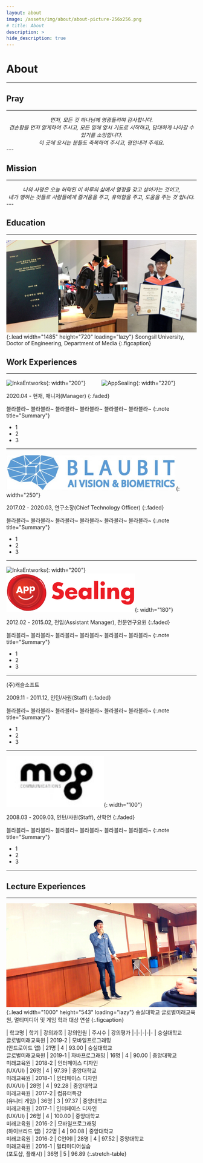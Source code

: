 ```yaml
---
layout: about
image: /assets/img/about/about-picture-256x256.png
# title: About
description: >
hide_description: true
---
```


# About
<!--author-->
* * *

## Pray
---
<center><i>
먼저, 모든 것 하나님께 영광돌리며 감사합니다.<br>
겸손함을 먼저 알게하여 주시고, 모든 일에 앞서 기도로 시작하고, 담대하게 나아갈 수 있기를 소망합니다.<br>
이 곳에 오시는 분들도 축복하여 주시고, 평안내려 주세요.
</i></center>
---

## Mission
---
<center><i>
나의 사명은 오늘 허락된 이 하루의 삶에서 열정을 갖고 살아가는 것이고,<br>
내가 행하는 것들로 사람들에게
즐거움을 주고,
유익함을 주고,
도움을 주는 것 입니다. 
</i></center>
---

## Education
---
![Education](/assets/img/about/education.jpg){:.lead width="1485" height="720" loading="lazy"}
Soongsil University, Doctor of Engineering, Department of Media
{:.figcaption}

## Work Experiences
---

![InkaEntworks](https://pds.saramin.co.kr/company/logo/201905/23/prxn50_wa9b-2rxicy_logo.png){: width="200"}　　　![AppSealing](https://resources.appsealing.com/4-svc/wp-content/uploads/2019/09/13145928/appsealing-new-logo-new.png){: width="220"}

2020.04 - 현재, 매니저(Manager)
{:.faded}

블라블라~ 블라블라~ 블라블라~ 블라블라~ 블라블라~ 블라블라~ 
{:.note title="Summary"}

- 1
- 2
- 3

---

![Balubit](/assets/img/about/blaubit.png){: width="250"}

2017.02 - 2020.03, 연구소장(Chief Technology Officer)
{:.faded}

블라블라~ 블라블라~ 블라블라~ 블라블라~ 블라블라~ 블라블라~ 
{:.note title="Summary"}

- 1
- 2
- 3

---

![InkaEntworks](https://pds.saramin.co.kr/company/logo/201905/23/prxn50_wa9b-2rxicy_logo.png){: width="200"}　　　![AppSealing](/assets/img/about/appsealing.png){: width="180"}

2012.02 - 2015.02, 전임(Assistant Manager), 전문연구요원
{:.faded}

블라블라~ 블라블라~ 블라블라~ 블라블라~ 블라블라~ 블라블라~ 
{:.note title="Summary"}

- 1
- 2
- 3

---

(주)캐슬소프트

2009.11 - 2011.12, 인턴/사원(Staff)
{:.faded}

블라블라~ 블라블라~ 블라블라~ 블라블라~ 블라블라~ 블라블라~ 
{:.note title="Summary"}

- 1
- 2
- 3

---

![Mog](assets/img/about/mog.png){: width="100"}

2008.03 - 2009.03, 인턴/사원(Staff), 산학연
{:.faded}

블라블라~ 블라블라~ 블라블라~ 블라블라~ 블라블라~ 블라블라~ 
{:.note title="Summary"}

- 1
- 2
- 3

---

## Lecture Experiences
---
![Lecture](/assets/img/about/lecture.png){:.lead width="1000" height="543" loading="lazy"}
숭실대학교 글로벌미래교육원, 멀티미디어 및 게임 학과 대상 연설
{:.figcaption}

| 학교명 | 학기 | 강의과목 | 강의인원 | 주시수 | 강의평가
|-|-|-|-|-
| 숭실대학교<br/>글로벌미래교육원 | 2019-2 | 모바일프로그래밍<br/>(안드로이드 앱) | 21명 | 4 | 93.00
| 숭실대학교<br/>글로벌미래교육원 | 2019-1 | 자바프로그래밍 | 16명 | 4 | 90.00
| 중앙대학교<br/>미래교육원 | 2018-2 | 인터페이스 디자인<br/>(UX/UI) | 26명 | 4 | 97.39
| 중앙대학교<br/>미래교육원 | 2018-1 | 인터페이스 디자인<br/>(UX/UI) | 28명 | 4 | 92.28
| 중앙대학교<br/>미래교육원 | 2017-2 | 컴퓨터특강<br/>(유니티 게임) | 36명 | 3 | 97.37
| 중앙대학교<br/>미래교육원 | 2017-1 | 인터페이스 디자인<br/>(UX/UI) | 26명 | 4 | 100.00
| 중앙대학교<br/>미래교육원 | 2016-2 | 모바일프로그래밍<br/>(하이브리드 앱) | 22명 | 4 | 90.08
| 중앙대학교<br/>미래교육원 | 2016-2 | C언어I | 28명 | 4 | 97.52
| 중앙대학교<br/>미래교육원 | 2016-1 | 멀티미디어실습<br/>(포토샵, 플래시) | 36명 | 5 | 96.89
{:.stretch-table}
